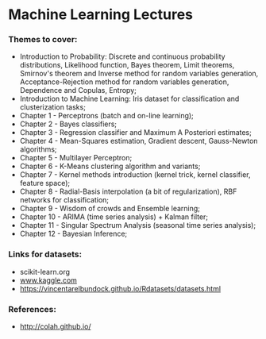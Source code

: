# Machine Learning Lectures

### Themes to cover:

* Introduction to Probability: Discrete and continuous probability distributions, Likelihood function, Bayes theorem, Limit theorems, Smirnov's theorem and Inverse method for random variables generation, Acceptance-Rejection method for random variables generation, Dependence and Copulas, Entropy;
* Introduction to Machine Learning: Iris dataset for classification and clusterization tasks;
* Chapter 1 - Perceptrons (batch and on-line learning); 
* Chapter 2 - Bayes classifiers; 
* Chapter 3 - Regression classifier and Maximum A Posteriori estimates; 
* Chapter 4 - Mean-Squares estimation, Gradient descent, Gauss-Newton algorithms;
* Chapter 5 - Multilayer Perceptron;
* Chapter 6 - K-Means clustering algorithm and variants;
* Chapter 7 - Kernel methods introduction (kernel trick, kernel classifier, feature space);
* Chapter 8 - Radial-Basis interpolation (a bit of regularization), RBF networks for classification;
* Chapter 9 - Wisdom of crowds and Ensemble learning;
* Chapter 10 - ARIMA (time series analysis) + Kalman filter;
* Chapter 11 - Singular Spectrum Analysis (seasonal time series analysis);
* Chapter 12 - Bayesian Inference;

### Links for datasets:

* scikit-learn.org
* www.kaggle.com
* https://vincentarelbundock.github.io/Rdatasets/datasets.html

### References:

* http://colah.github.io/
